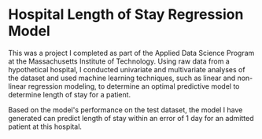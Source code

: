 # Hospital Length of Stay Regression Model

This was a project I completed as part of the Applied Data Science Program at the Massachusetts Institute of Technology. Using raw data from a hypothetical hospital, I conducted univariate and multivariate analyses of the dataset and used machine learning techniques, such as linear and non-linear regression modeling, to determine an optimal predictive model to determine length of stay for a patient. 

Based on the model's performance on the test dataset, the model I have generated can predict length of stay within an error of 1 day for an admitted patient at this hospital.
